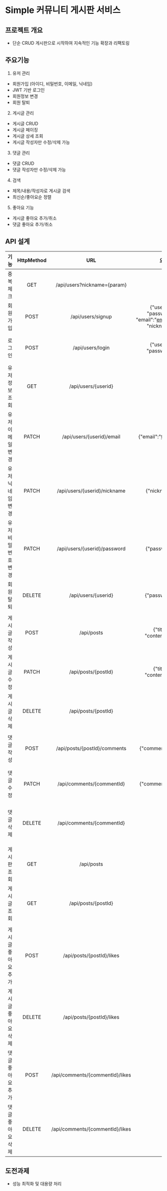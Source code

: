 # Simple 커뮤니티 게시판 서비스

## 프로젝트 개요

- 단순 CRUD 게시판으로 시작하여 지속적인 기능 확장과 리팩토링

## 주요기능

1. 유저 관리

- 회원가입 (아이디, 비밀번호, 이메일, 닉네임)
- JWT 기반 로그인
- 회원정보 변경
- 회원 탈퇴

2. 게시글 관리

- 게시글 CRUD
- 게시글 페이징
- 게시글 상세 조회
- 게시글 작성자만 수정/삭제 가능

3. 댓글 관리

- 댓글 CRUD
- 댓글 작성자만 수정/삭제 가능

4. 검색

- 제목/내용/작성자로 게시글 검색
- 최신순/좋아요순 정렬

5. 좋아요 기능

- 게시글 좋아요 추가/취소
- 댓글 좋아요 추가/취소

## API 설계

|     기능     | HttpMethod |               URL               |                                        요청예시                                        |                                                                                 응답예시                                                                                  |       기타        |
|:----------:|:----------:|:-------------------------------:|:----------------------------------------------------------------------------------:|:---------------------------------------------------------------------------------------------------------------------------------------------------------------------:|:---------------:|
|   중복 체크    |    GET     |   /api/users?nickname={param}   |                                                                                    |                                                                            {"exist":true}                                                                             |                 |
|    회원가입    |    POST    |        /api/users/signup        | {"userid":"test", "password":"test", "email":"email@email.com", "nickname":"test"} |                                                {"id":1, "userId":"test", "email":"email@email.com", "nickname":"test"}                                                |                 |
|    로그인     |    POST    |        /api/users/login         |                        {"userId":"test", "password":"test"}                        |                                                                                                                                                                       |   쿠키에 JWT 추가    |
|  유저 정보 조회  |    GET     |       /api/users/{userid}       |                                                                                    |                                                 {"id":1 "userid":"test","email":"email@email.com", "nickname":"test"}                                                 |                 |
| 유저 이메일 변경  |   PATCH    |    /api/users/{userid}/email    |                             {"email":"test@test.com"}                              |                                                                                                                                                                       |     본인만 가능      |
| 유저 닉네임 변경  |   PATCH    |  /api/users/{userid}/nickname   |                                {"nickname":"test"}                                 |                                                                                                                                                                       |     본인만 가능      |
| 유저 비밀번호 변경 |   PATCH    |  /api/users/{userid}/password   |                                {"password":"test"}                                 |                                                                                                                                                                       |     본인만 가능      |
|   회원 탈퇴    |   DELETE   |       /api/users/{userid}       |                                {"password": "test"}                                |                                                                                                                                                                       |     본인만 가능      |
|            |            |                                 |                                                                                    |                                                                                                                                                                       |                 |
|   게시글 작성   |    POST    |           /api/posts            |                       {"title":"title", "content":"content"}                       |                                                                             {"postId":1}                                                                              |      토큰필요       |
|   게시글 수정   |   PATCH    |       /api/posts/{postId}       |                       {"title":"title", "content":"content"}                       |                                                                                                                                                                       | 토큰필요<br> 본인만 가능 |
|   게시글 삭제   |   DELETE   |       /api/posts/{postId}       |                                                                                    |                                                                                                                                                                       | 토큰필요<br> 본인만 가능 |
|            |            |                                 |                                                                                    |                                                                                                                                                                       |                 |
|   댓글 작성    |    POST    |  /api/posts/{postId}/comments   |                               {"comment":"comment"}                                |                                                                                                                                                                       |      토큰필요       |
|   댓글 수정    |   PATCH    |    /api/comments/{commentId}    |                               {"comment":"comment"}                                |                                                                                                                                                                       | 토큰필요<br> 본인만 가능 |
|   댓글 삭제    |   DELETE   |    /api/comments/{commentId}    |                                                                                    |                                                                                                                                                                       | 토큰필요<br> 본인만 가능 |
|            |            |                                 |                                                                                    |                                                                                                                                                                       |                 |
|   게시판 조회   |    GET     |           /api/posts            |                                                                                    |                                       [{"title":"title","comments":1, "like":1, "nickname":"nickname", "lastModifiedAt":수정시간}]                                        |                 |
|   게시글 조회   |    GET     |       /api/posts/{postId}       |                                                                                    | {"title":"title", "content":"content", "like":1, "myLike":false,"lastModifiedAt":수정시간, "comments":["comment":"comment", "nickname":"nickname","lastModifiedAt":수정시간]} |                 |
|            |            |                                 |                                                                                    |                                                                                                                                                                       |                 |
| 게시글 좋아요 추가 |    POST    |    /api/posts/{postId}/likes    |                                                                                    |                                                                                                                                                                       |      토큰필요       |
| 게시글 좋아요 삭제 |   DELETE   |    /api/posts/{postId}/likes    |                                                                                    |                                                                                                                                                                       |      토큰필요       |
| 댓글 좋아요 추가  |    POST    | /api/comments/{commentId}/likes |                                                                                    |                                                                                                                                                                       |      토큰필요       |
| 댓글 좋아요 삭제  |   DELETE   | /api/comments/{commentId}/likes |                                                                                    |                                                                                                                                                                       |      토큰필요       |

## 도전과제

- 성능 최적화 및 대용량 처리